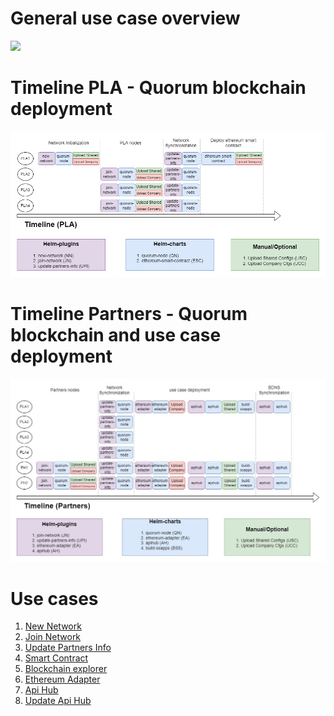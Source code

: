 # General use case overview
![](usecase%20deployment%20overview.jpg)

# Timeline PLA - Quorum blockchain deployment
![](Timeline%20PLA%20-%20Quorum%20Blockchain%20deployment%20.png)

# Timeline Partners - Quorum blockchain and use case deployment
![](Timeline%20Partners%20-Quorum%20Blockchain%20and%20ePi%20deployment%20.jpg)



# Use cases

1. [New Network](new-network/readme.md)
2. [Join Network](join-network/readme.md)
3. [Update Partners Info](update-partners-info/readme.md)
4. [Smart Contract](smart-contract/readme.md)
5. [Blockchain explorer](blockchain-explorer/readme.md)
6. [Ethereum Adapter](ethereum-adapter/readme.md)
7. [Api Hub](api-hub/readme.md)
8. [Update Api Hub](update-api-hub/readme.md)
